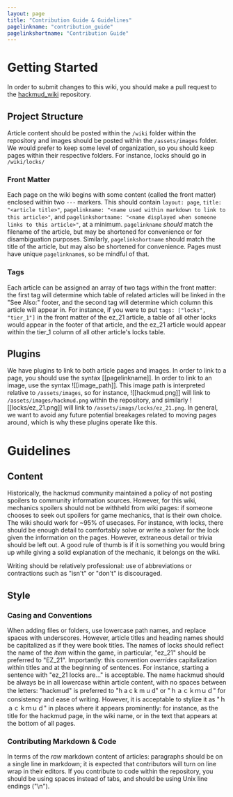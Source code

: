 ```yaml
---
layout: page
title: "Contribution Guide & Guidelines"
pagelinkname: "contribution_guide"
pagelinkshortname: "Contribution Guide"
---
```


# Getting Started

In order to submit changes to this wiki, you should make a pull request to the [hackmud_wiki](https://github.com/DrizzlyBear/hackmud_wiki) repository.

## Project Structure

Article content should be posted within the `/wiki` folder within the repository and images should be posted within the `/assets/images` folder. We would prefer to keep some level of organization, so you should keep pages within their respective folders. For instance, locks should go in `/wiki/locks/`

### Front Matter

Each page on the wiki begins with some content (called the front matter) enclosed within two `---` markers. This should contain `layout: page`, `title: "<article title>"`, `pagelinkname: "<name used within markdown to link to this article>"`, and `pagelinkshortname: "<name displayed when someone links to this article>"`, at a minimum. `pagelinkname` _should_ match the filename of the article, but may be shortened for convenience or for disambiguation purposes. Similarly, `pagelinkshortname` should match the title of the article, but may also be shortened for convenience. Pages must have unique `pagelinkname`s, so be mindful of that.

### Tags

Each article can be assigned an array of two tags within the front matter: the first tag will determine which table of related articles will be linked in the "See Also:" footer, and the second tag will determine which column this article will appear in. For instance, if you were to put `tags: ["locks", "tier_1"]` in the front matter of the ez_21 article, a table of all other locks would appear in the footer of that article, and the ez_21 article would appear within the tier_1 column of all other article's locks table.

## Plugins

We have plugins to link to both article pages and images. In order to link to a page, you should use the syntax \[\[pagelinkname\]\]. In order to link to an image, use the syntax !\[\[image_path\]\]. This image path is interpreted relative to `/assets/images`, so for instance, !\[\[hackmud.png\]\] will link to `/assets/images/hackmud.png` within the repository, and similarly !\[\[locks/ez_21.png\]\] will link to `/assets/imags/locks/ez_21.png`. In general, we want to avoid any future potential breakages related to moving pages around, which is why these plugins operate like this.

# Guidelines

## Content

Historically, the hackmud community maintained a policy of not posting spoilers to community information sources. However, for this wiki, mechanics spoilers should not be withheld from wiki pages: if someone chooses to seek out spoilers for game mechanics, that is their own choice. The wiki should work for ~95% of usecases. For instance, with locks, there should be enough detail to comfortably solve or write a solver for the lock given the information on the pages. However, extraneous detail or trivia should be left out. A good rule of thumb is if it is something you would bring up while giving a solid explanation of the mechanic, it belongs on the wiki.

Writing should be relatively professional: use of abbreviations or contractions such as "isn't" or "don't" is discouraged.

## Style

### Casing and Conventions

When adding files or folders, use lowercase path names, and replace spaces with underscores. However, article titles and heading names should be capitalized as if they were book titles. The names of locks should reflect the name of the _item_ within the game, in particular, "ez_21" should be preferred to "EZ_21". Importantly: this convention *overrides* capitalization within titles and at the beginning of sentences. For instance, starting a sentence with "ez_21 locks are..." is acceptable. The name hackmud should be always be in all lowercase within article content, with no spaces between the letters: "hackmud" is preferred to "h a c k m u d" or "ｈａｃｋｍｕｄ" for consistency and ease of writing. However, it is acceptable to stylize it as "ｈａｃｋｍｕｄ" in places where it appears prominently: for instance, as the title for the hackmud page, in the wiki name, or in the text that appears at the bottom of all pages.

### Contributing Markdown & Code

In terms of the _raw_ markdown content of articles: paragraphs should be on a single line in markdown; it is expected that contributors will turn on line wrap in their editors. If you contribute to code within the repository, you should be using spaces instead of tabs, and should be using Unix line endings ("\\n").
